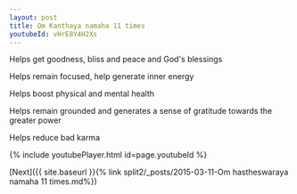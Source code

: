 ```yaml
---
layout: post
title: Om Kanthaya namaha 11 times
youtubeId: vHrE8Y4H2Xs
---
```

 
 
Helps get goodness, bliss and peace and God's blessings
 
Helps remain focused, help generate inner energy 
 
Helps boost physical and mental health 
 
Helps remain grounded and generates a sense of gratitude towards the greater power 
 
Helps reduce bad karma
 
 
 
 


{% include youtubePlayer.html id=page.youtubeId %}
 
[Next]({{ site.baseurl }}{% link  split2/_posts/2015-03-11-Om hastheswaraya namaha 11 times.md%})
 

